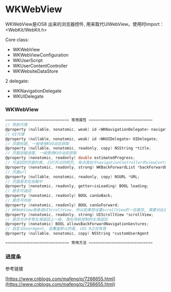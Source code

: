 # WKWebView

WKWebView是iOS8 出来的浏览器控件, 用来取代UIWebView。使用时import：&lt;WebKit/WebKit.h&gt;

Core class:

* WKWebView
* WKWebViewConfiguration
* WKUserScript
* WKUserContentController
* WKWebsiteDataStore

2 delegate:

* WKNavigationDelegate
* WKUIDelegate

### WKWebView

```Objective-C
============================ 常用属性 ============================
// 导航代理
@property (nullable, nonatomic, weak) id <WKNavigationDelegate> navigationDelegate;
// UI代理
@property (nullable, nonatomic, weak) id <WKUIDelegate> UIDelegate;
// 页面标题, 一般使用KVO动态获取
@property (nullable, nonatomic, readonly, copy) NSString *title;
// 页面加载进度, 一般使用KVO动态获取
@property (nonatomic, readonly) double estimatedProgress;
// 可返回的页面列表, 已打开过的网页, 有点类似于navigationController的viewControllers属性
@property (nonatomic, readonly, strong) WKBackForwardList *backForwardList;
// 页面url
@property (nullable, nonatomic, readonly, copy) NSURL *URL;
// 页面是否在加载中
@property (nonatomic, readonly, getter=isLoading) BOOL loading;
// 是否可返回
@property (nonatomic, readonly) BOOL canGoBack;
// 是否可向前
@property (nonatomic, readonly) BOOL canGoForward;
// WKWebView继承自UIScrollView, 所以如果想设置scrollView的一些属性, 需要对此属性进行配置
@property (nonatomic, readonly, strong) UIScrollView *scrollView;
// 是否允许手势左滑返回上一级, 类似导航控制的左滑返回
@property (nonatomic) BOOL allowsBackForwardNavigationGestures;
// 自定义UserAgent, 会覆盖默认的值, iOS 9之后有效
@property (nullable, nonatomic, copy) NSString *customUserAgent

============================ 常用方法 ============================

```

### 进度条

参考链接

[https://www.cnblogs.com/mafeng/p/7266655.html](https://www.cnblogs.com/mafeng/p/7266655.html)

